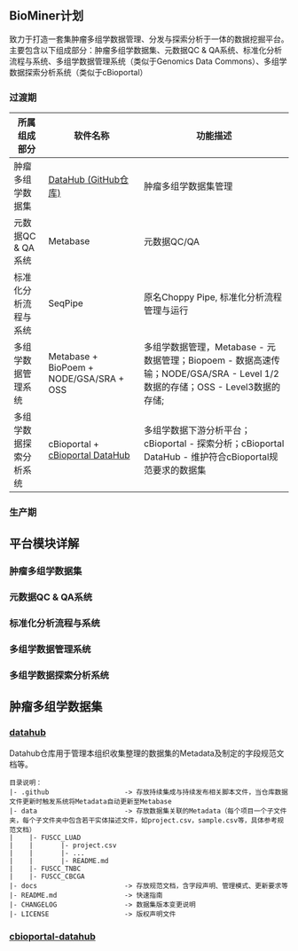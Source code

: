 ## BioMiner计划
致力于打造一套集肿瘤多组学数据管理、分发与探索分析于一体的数据挖掘平台。主要包含以下组成部分：肿瘤多组学数据集、元数据QC & QA系统、标准化分析流程与系统、多组学数据管理系统（类似于Genomics Data Commons）、多组学数据探索分析系统（类似于cBioportal）

### 过渡期
| 所属组成部分 | 软件名称  | 功能描述                  |
|------------|----------|-------------------------|
| 肿瘤多组学数据集 | [DataHub (GitHub仓库)](https://github.com/biominer-lab/datahub)  | 肿瘤多组学数据集管理       |
| 元数据QC & QA系统 | Metabase | 元数据QC/QA |
| 标准化分析流程与系统 | SeqPipe  | 原名Choppy Pipe, 标准化分析流程管理与运行 |
| 多组学数据管理系统 | Metabase + BioPoem + NODE/GSA/SRA + OSS | 多组学数据管理，Metabase - 元数据管理；Biopoem - 数据高速传输；NODE/GSA/SRA - Level 1/2数据的存储；OSS - Level3数据的存储; |
| 多组学数据探索分析系统| cBioportal + [cBioportal DataHub](https://github.com/biominer-lab/cbioportal-datahub)  | 多组学数据下游分析平台；cBioportal - 探索分析；cBioportal DataHub - 维护符合cBioportal规范要求的数据集 |


### 生产期

## 平台模块详解
### 肿瘤多组学数据集

### 元数据QC & QA系统

### 标准化分析流程与系统

### 多组学数据管理系统

### 多组学数据探索分析系统

## 肿瘤多组学数据集

### [datahub](https://github.com/biominer-lab/datahub)
Datahub仓库用于管理本组织收集整理的数据集的Metadata及制定的字段规范文档等。

```
目录说明：
|- .github                   -> 存放持续集成与持续发布相关脚本文件，当仓库数据文件更新时触发系统将Metadata自动更新至Metabase
|- data                      -> 存放数据集关联的Metadata（每个项目一个子文件夹，每个子文件夹中包含若干实体描述文件，如project.csv，sample.csv等，具体参考规范文档）
|    |- FUSCC_LUAD
|    |       |- project.csv
|    |       |- ...
|    |       |- README.md
|    |- FUSCC_TNBC
|    |- FUSCC_CBCGA
|- docs                      -> 存放规范文档，含字段声明、管理模式、更新要求等
|- README.md                 -> 快速指南
|- CHANGELOG                 -> 数据集版本变更说明
|- LICENSE                   -> 版权声明文件
```

### [cbioportal-datahub](https://github.com/biominer-lab/cbioportal-datahub)

<!--

**Here are some ideas to get you started:**

🙋‍♀️ A short introduction - what is your organization all about?
🌈 Contribution guidelines - how can the community get involved?
👩‍💻 Useful resources - where can the community find your docs? Is there anything else the community should know?
🍿 Fun facts - what does your team eat for breakfast?
🧙 Remember, you can do mighty things with the power of [Markdown](https://docs.github.com/github/writing-on-github/getting-started-with-writing-and-formatting-on-github/basic-writing-and-formatting-syntax)
-->
